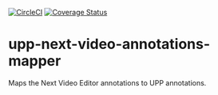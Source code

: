 [![CircleCI](https://circleci.com/gh/Financial-Times/upp-next-video-annotations-mapper/tree/initial-impl.svg?style=svg)](https://circleci.com/gh/Financial-Times/upp-next-video-annotations-mapper/tree/initial-impl) [![Coverage Status](https://coveralls.io/repos/github/Financial-Times/upp-next-video-annotations-mapper/badge.svg?branch=initial-impl)](https://coveralls.io/github/Financial-Times/upp-next-video-annotations-mapper?branch=initial-impl)
# upp-next-video-annotations-mapper
Maps the Next Video Editor annotations to UPP annotations.
